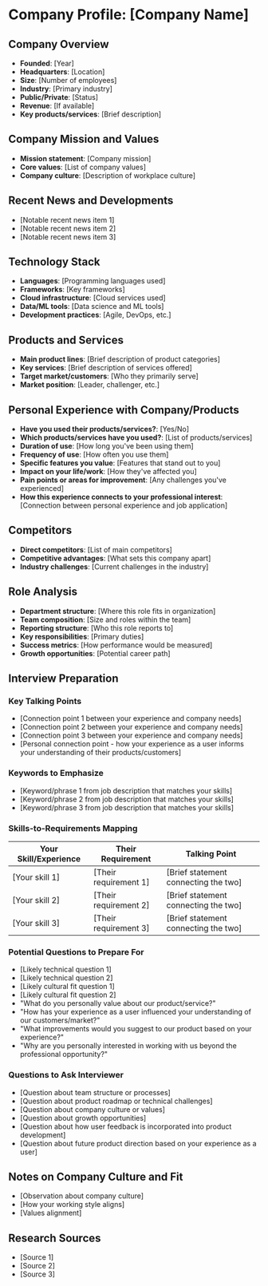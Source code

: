 # Company Profile: [Company Name]

## Company Overview
- **Founded**: [Year]
- **Headquarters**: [Location]
- **Size**: [Number of employees]
- **Industry**: [Primary industry]
- **Public/Private**: [Status]
- **Revenue**: [If available]
- **Key products/services**: [Brief description]

## Company Mission and Values
- **Mission statement**: [Company mission]
- **Core values**: [List of company values]
- **Company culture**: [Description of workplace culture]

## Recent News and Developments
- [Notable recent news item 1]
- [Notable recent news item 2]
- [Notable recent news item 3]

## Technology Stack
- **Languages**: [Programming languages used]
- **Frameworks**: [Key frameworks]
- **Cloud infrastructure**: [Cloud services used]
- **Data/ML tools**: [Data science and ML tools]
- **Development practices**: [Agile, DevOps, etc.]

## Products and Services
- **Main product lines**: [Brief description of product categories]
- **Key services**: [Brief description of services offered]
- **Target market/customers**: [Who they primarily serve]
- **Market position**: [Leader, challenger, etc.]

## Personal Experience with Company/Products
- **Have you used their products/services?**: [Yes/No]
- **Which products/services have you used?**: [List of products/services]
- **Duration of use**: [How long you've been using them]
- **Frequency of use**: [How often you use them]
- **Specific features you value**: [Features that stand out to you]
- **Impact on your life/work**: [How they've affected you]
- **Pain points or areas for improvement**: [Any challenges you've experienced]
- **How this experience connects to your professional interest**: [Connection between personal experience and job application]

## Competitors
- **Direct competitors**: [List of main competitors]
- **Competitive advantages**: [What sets this company apart]
- **Industry challenges**: [Current challenges in the industry]

## Role Analysis
- **Department structure**: [Where this role fits in organization]
- **Team composition**: [Size and roles within the team]
- **Reporting structure**: [Who this role reports to]
- **Key responsibilities**: [Primary duties]
- **Success metrics**: [How performance would be measured]
- **Growth opportunities**: [Potential career path]

## Interview Preparation
### Key Talking Points
- [Connection point 1 between your experience and company needs]
- [Connection point 2 between your experience and company needs]
- [Connection point 3 between your experience and company needs]
- [Personal connection point - how your experience as a user informs your understanding of their products/customers]

### Keywords to Emphasize
- [Keyword/phrase 1 from job description that matches your skills]
- [Keyword/phrase 2 from job description that matches your skills]
- [Keyword/phrase 3 from job description that matches your skills]

### Skills-to-Requirements Mapping
| Your Skill/Experience | Their Requirement | Talking Point |
|----------------------|-------------------|---------------|
| [Your skill 1] | [Their requirement 1] | [Brief statement connecting the two] |
| [Your skill 2] | [Their requirement 2] | [Brief statement connecting the two] |
| [Your skill 3] | [Their requirement 3] | [Brief statement connecting the two] |

### Potential Questions to Prepare For
- [Likely technical question 1]
- [Likely technical question 2]
- [Likely cultural fit question 1]
- [Likely cultural fit question 2]
- "What do you personally value about our product/service?"
- "How has your experience as a user influenced your understanding of our customers/market?"
- "What improvements would you suggest to our product based on your experience?"
- "Why are you personally interested in working with us beyond the professional opportunity?"

### Questions to Ask Interviewer
- [Question about team structure or processes]
- [Question about product roadmap or technical challenges]
- [Question about company culture or values]
- [Question about growth opportunities]
- [Question about how user feedback is incorporated into product development]
- [Question about future product direction based on your experience as a user]

## Notes on Company Culture and Fit
- [Observation about company culture]
- [How your working style aligns]
- [Values alignment]

## Research Sources
- [Source 1]
- [Source 2]
- [Source 3]
